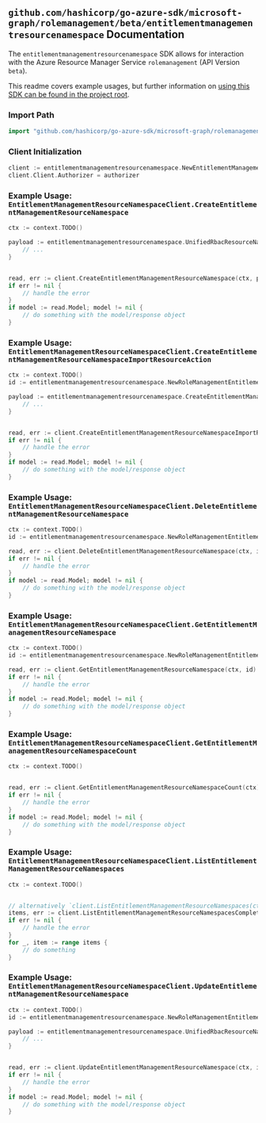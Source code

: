 
## `github.com/hashicorp/go-azure-sdk/microsoft-graph/rolemanagement/beta/entitlementmanagementresourcenamespace` Documentation

The `entitlementmanagementresourcenamespace` SDK allows for interaction with the Azure Resource Manager Service `rolemanagement` (API Version `beta`).

This readme covers example usages, but further information on [using this SDK can be found in the project root](https://github.com/hashicorp/go-azure-sdk/tree/main/docs).

### Import Path

```go
import "github.com/hashicorp/go-azure-sdk/microsoft-graph/rolemanagement/beta/entitlementmanagementresourcenamespace"
```


### Client Initialization

```go
client := entitlementmanagementresourcenamespace.NewEntitlementManagementResourceNamespaceClientWithBaseURI("https://management.azure.com")
client.Client.Authorizer = authorizer
```


### Example Usage: `EntitlementManagementResourceNamespaceClient.CreateEntitlementManagementResourceNamespace`

```go
ctx := context.TODO()

payload := entitlementmanagementresourcenamespace.UnifiedRbacResourceNamespace{
	// ...
}


read, err := client.CreateEntitlementManagementResourceNamespace(ctx, payload)
if err != nil {
	// handle the error
}
if model := read.Model; model != nil {
	// do something with the model/response object
}
```


### Example Usage: `EntitlementManagementResourceNamespaceClient.CreateEntitlementManagementResourceNamespaceImportResourceAction`

```go
ctx := context.TODO()
id := entitlementmanagementresourcenamespace.NewRoleManagementEntitlementManagementResourceNamespaceID("unifiedRbacResourceNamespaceIdValue")

payload := entitlementmanagementresourcenamespace.CreateEntitlementManagementResourceNamespaceImportResourceActionRequest{
	// ...
}


read, err := client.CreateEntitlementManagementResourceNamespaceImportResourceAction(ctx, id, payload)
if err != nil {
	// handle the error
}
if model := read.Model; model != nil {
	// do something with the model/response object
}
```


### Example Usage: `EntitlementManagementResourceNamespaceClient.DeleteEntitlementManagementResourceNamespace`

```go
ctx := context.TODO()
id := entitlementmanagementresourcenamespace.NewRoleManagementEntitlementManagementResourceNamespaceID("unifiedRbacResourceNamespaceIdValue")

read, err := client.DeleteEntitlementManagementResourceNamespace(ctx, id)
if err != nil {
	// handle the error
}
if model := read.Model; model != nil {
	// do something with the model/response object
}
```


### Example Usage: `EntitlementManagementResourceNamespaceClient.GetEntitlementManagementResourceNamespace`

```go
ctx := context.TODO()
id := entitlementmanagementresourcenamespace.NewRoleManagementEntitlementManagementResourceNamespaceID("unifiedRbacResourceNamespaceIdValue")

read, err := client.GetEntitlementManagementResourceNamespace(ctx, id)
if err != nil {
	// handle the error
}
if model := read.Model; model != nil {
	// do something with the model/response object
}
```


### Example Usage: `EntitlementManagementResourceNamespaceClient.GetEntitlementManagementResourceNamespaceCount`

```go
ctx := context.TODO()


read, err := client.GetEntitlementManagementResourceNamespaceCount(ctx)
if err != nil {
	// handle the error
}
if model := read.Model; model != nil {
	// do something with the model/response object
}
```


### Example Usage: `EntitlementManagementResourceNamespaceClient.ListEntitlementManagementResourceNamespaces`

```go
ctx := context.TODO()


// alternatively `client.ListEntitlementManagementResourceNamespaces(ctx)` can be used to do batched pagination
items, err := client.ListEntitlementManagementResourceNamespacesComplete(ctx)
if err != nil {
	// handle the error
}
for _, item := range items {
	// do something
}
```


### Example Usage: `EntitlementManagementResourceNamespaceClient.UpdateEntitlementManagementResourceNamespace`

```go
ctx := context.TODO()
id := entitlementmanagementresourcenamespace.NewRoleManagementEntitlementManagementResourceNamespaceID("unifiedRbacResourceNamespaceIdValue")

payload := entitlementmanagementresourcenamespace.UnifiedRbacResourceNamespace{
	// ...
}


read, err := client.UpdateEntitlementManagementResourceNamespace(ctx, id, payload)
if err != nil {
	// handle the error
}
if model := read.Model; model != nil {
	// do something with the model/response object
}
```
